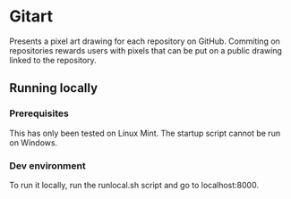 # Gitart
Presents a pixel art drawing for each repository on GitHub. Commiting on repositories rewards users with pixels that can be put on a public drawing linked to the repository.
## Running locally
### Prerequisites
This has only been tested on Linux Mint. The startup script cannot be run on Windows.
### Dev environment
To run it locally, run the runlocal.sh script and go to localhost:8000.

